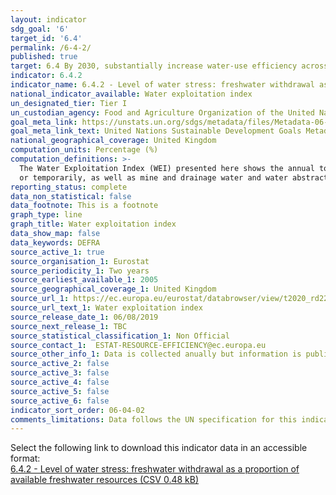 ```yaml
---
layout: indicator
sdg_goal: '6'
target_id: '6.4'
permalink: /6-4-2/
published: true
target: 6.4 By 2030, substantially increase water-use efficiency across all sectors and ensure sustainable withdrawals and supply of freshwater to address water scarcity and substantially reduce the number of people suffering from water scarcity
indicator: 6.4.2
indicator_name: 6.4.2 - Level of water stress: freshwater withdrawal as a proportion of available freshwater resources
national_indicator_available: Water exploitation index
un_designated_tier: Tier I
un_custodian_agency: Food and Agriculture Organization of the United Nations (FAO)
goal_meta_link: https://unstats.un.org/sdgs/metadata/files/Metadata-06-04-02.pdf
goal_meta_link_text: United Nations Sustainable Development Goals Metadata (PDF 615 KB)
national_geographical_coverage: United Kingdom
computation_units: Percentage (%)
computation_definitions: >-
  The Water Exploitation Index (WEI) presented here shows the annual total fresh water abstraction in a country as a percentage of its long term annual average available water from renewable fresh water resources. This includes water removed from any fresh water source, either permanently
  or temporarily, as well as mine and drainage water and water abstractions from precipitation. Water used for hydroelectricity generation (in situ use) is excluded.
reporting_status: complete
data_non_statistical: false
data_footnote: This is a footnote
graph_type: line
graph_title: Water exploitation index
data_show_map: false
data_keywords: DEFRA
source_active_1: true
source_organisation_1: Eurostat
source_periodicity_1: Two years
source_earliest_available_1: 2005
source_geographical_coverage_1: United Kingdom
source_url_1: https://ec.europa.eu/eurostat/databrowser/view/t2020_rd220/default/table?lang=en
source_url_text_1: Water exploitation index
source_release_date_1: 06/08/2019
source_next_release_1: TBC
source_statistical_classification_1: Non Official
source_contact_1:  ESTAT-RESOURCE-EFFICIENCY@ec.europa.eu
source_other_info_1: Data is collected anually but information is published every two years
source_active_2: false
source_active_3: false
source_active_4: false
source_active_5: false
source_active_6: false
indicator_sort_order: 06-04-02
comments_limitations: Data follows the UN specification for this indicator. This indicator has been identified in collaboration with topic experts.
---
```

Select the following link to download this indicator data in an accessible format:<br>[6.4.2 - Level of water stress: freshwater withdrawal as a proportion of available freshwater resources (CSV 0.48 kB)](https://sustainabledevelopment-uk.github.io/sdg-data/data/6-4-2.csv)